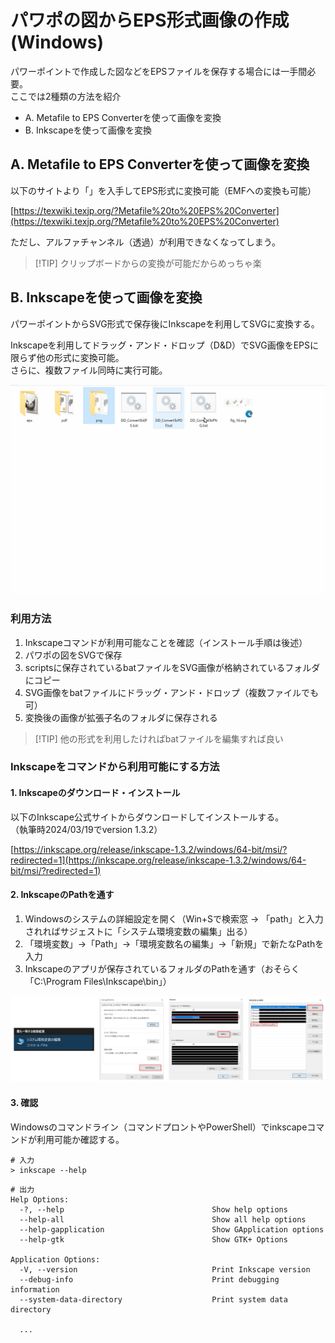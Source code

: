 # パワポの図からEPS形式画像の作成(Windows)

パワーポイントで作成した図などをEPSファイルを保存する場合には一手間必要。  
ここでは2種類の方法を紹介

- A. Metafile to EPS Converterを使って画像を変換
- B. Inkscapeを使って画像を変換

## A. Metafile to EPS Converterを使って画像を変換

以下のサイトより「」を入手してEPS形式に変換可能（EMFへの変換も可能）

[https://texwiki.texjp.org/?Metafile%20to%20EPS%20Converter](https://texwiki.texjp.org/?Metafile%20to%20EPS%20Converter)

ただし、アルファチャンネル（透過）が利用できなくなってしまう。

> \[!TIP\]
> クリップボードからの変換が可能だからめっちゃ楽



## B. Inkscapeを使って画像を変換

パワーポイントからSVG形式で保存後にInkscapeを利用してSVGに変換する。

Inkscapeを利用してドラッグ・アンド・ドロップ（D&D）でSVG画像をEPSに限らず他の形式に変換可能。  
さらに、複数ファイル同時に実行可能。  

![test](misc/test.gif)

### 利用方法

1. Inkscapeコマンドが利用可能なことを確認（インストール手順は後述）
1. パワポの図をSVGで保存
1. scriptsに保存されているbatファイルをSVG画像が格納されているフォルダにコピー
1. SVG画像をbatファイルにドラッグ・アンド・ドロップ（複数ファイルでも可）
1. 変換後の画像が拡張子名のフォルダに保存される


> \[!TIP\]
> 他の形式を利用したければbatファイルを編集すれば良い

### Inkscapeをコマンドから利用可能にする方法

#### 1. Inkscapeのダウンロード・インストール

以下のInkscape公式サイトからダウンロードしてインストールする。   
（執筆時2024/03/19でversion 1.3.2）  

<!-- リンクを挿入 -->
[https://inkscape.org/release/inkscape-1.3.2/windows/64-bit/msi/?redirected=1](https://inkscape.org/release/inkscape-1.3.2/windows/64-bit/msi/?redirected=1)


#### 2. InkscapeのPathを通す

1. Windowsのシステムの詳細設定を開く（Win+Sで検索窓 → 「path」と入力されればサジェストに「システム環境変数の編集」出る）
1. 「環境変数」→「Path」→「環境変数名の編集」→「新規」で新たなPathを入力
1. Inkscapeのアプリが保存されているフォルダのPathを通す（おそらく「C:\Program Files\Inkscape\bin」）

![alt text](misc/path.png)

#### 3. 確認

Windowsのコマンドライン（コマンドプロントやPowerShell）でinkscapeコマンドが利用可能か確認する。

```
# 入力
> inkscape --help
```
```
# 出力
Help Options:
  -?, --help                                 Show help options
  --help-all                                 Show all help options
  --help-gapplication                        Show GApplication options
  --help-gtk                                 Show GTK+ Options

Application Options:
  -V, --version                              Print Inkscape version
  --debug-info                               Print debugging information
  --system-data-directory                    Print system data directory
  
  ...

```
